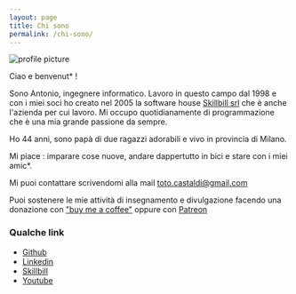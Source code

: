 ```yaml
---
layout: page
title: Chi sono
permalink: /chi-sono/
---
```


![profile picture](https://www.gravatar.com/avatar/587e0522608a1a02c9cabdfca6d9f729?rating=PG&size=200&default=wavatar)

Ciao e benvenut* !

Sono Antonio, ingegnere informatico. Lavoro in questo campo dal 1998 e con i miei soci ho creato nel 2005 la software house [Skillbill srl](http://www.skillbill.it) che è anche l'azienda per cui lavoro. Mi occupo quotidianamente di programmazione che è una mia grande passione da sempre.

Ho 44 anni, sono papà di due ragazzi adorabili e vivo in provincia di Milano.

Mi piace : imparare cose nuove, andare dappertutto in bici e stare con i miei amic*.

Mi puoi contattare scrivendomi alla mail [toto.castaldi@gmail.com](mailto:toto.castaldi@gmail.com)

Puoi sostenere le mie attività di insegnamento e divulgazione facendo una donazione con ["buy me a coffee"](https://www.buymeacoffee.com/totocastaldi) oppure con [Patreon](https://www.patreon.com/totocastaldi)

### Qualche link

 - [Github](https://github.com/toto-castaldi)
 - [Linkedin](http://www.linkedin.com/in/antoniocastaldi)
 - [Skillbill](http://www.skillbill.it)
 - [Youtube](https://www.youtube.com/user/toto0castaldi)
